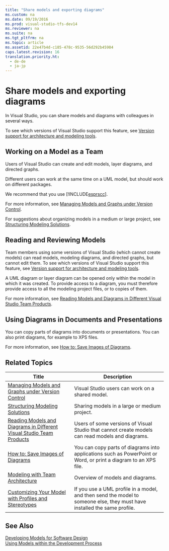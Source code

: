```yaml
---
title: "Share models and exporting diagrams"
ms.custom: na
ms.date: 09/19/2016
ms.prod: visual-studio-tfs-dev14
ms.reviewer: na
ms.suite: na
ms.tgt_pltfrm: na
ms.topic: article
ms.assetid: 22e47b4d-c185-478c-9535-56d292b45984
caps.latest.revision: 16
translation.priority.ht: 
  - de-de
  - ja-jp
---
```

# Share models and exporting diagrams
In Visual Studio, you can share models and diagrams with colleagues in several ways.  
  
 To see which versions of Visual Studio support this feature, see [Version support for architecture and modeling tools](../vs140/What-s-new-for-design-in-Visual-Studio.md#VersionSupport).  
  
## Working on a Model as a Team  
 Users of Visual Studio can create and edit models, layer diagrams, and directed graphs.  
  
 Different users can work at the same time on a UML model, but should work on different packages.  
  
 We recommend that you use [!INCLUDE[esprscc](../vs140/includes/esprscc_md.md)].  
  
 For more information, see [Managing Models and Graphs under Version Control](../vs140/Manage-models-and-diagrams-under-version-control.md).  
  
 For suggestions about organizing models in a medium or large project, see [Structuring Modeling Solutions](../vs140/Structure-your-modeling-solution.md).  
  
## Reading and Reviewing Models  
 Team members using some versions of Visual Studio (which cannot create models) can read models, modeling diagrams, and directed graphs, but cannot edit them.  To see which versions of Visual Studio support this feature, see [Version support for architecture and modeling tools](../vs140/What-s-new-for-design-in-Visual-Studio.md#VersionSupport).  
  
 A UML diagram or layer diagram can be opened only within the model in which it was created. To provide access to a diagram, you must therefore provide access to all the modeling project files, or to copies of them.  
  
 For more information, see [Reading Models and Diagrams in Different Visual Studio Team Products](../vs140/Read-models-and-diagrams-in-other-Visual-Studio-editions.md).  
  
## Using Diagrams in Documents and Presentations  
 You can copy parts of diagrams into documents or presentations. You can also print diagrams, for example to XPS files.  
  
 For more information, see [How to: Save Images of Diagrams](../vs140/Export-diagrams-as-images.md).  
  
## Related Topics  
  
|Title|Description|  
|-----------|-----------------|  
|[Managing Models and Graphs under Version Control](../vs140/Manage-models-and-diagrams-under-version-control.md)|Visual Studio users can work on a shared model.|  
|[Structuring Modeling Solutions](../vs140/Structure-your-modeling-solution.md)|Sharing models in a large or medium project.|  
|[Reading Models and Diagrams in Different Visual Studio Team Products](../vs140/Read-models-and-diagrams-in-other-Visual-Studio-editions.md)|Users of some versions of Visual Studio that cannot create models can read models and diagrams.|  
|[How to: Save Images of Diagrams](../vs140/Export-diagrams-as-images.md)|You can copy parts of diagrams into applications such as PowerPoint or Word, or print a diagram to an XPS file.|  
|[Modeling with Team Architecture](../vs140/Analyze-and-model-your-architecture.md)|Overview of models and diagrams.|  
|[Customizing Your Model with Profiles and Stereotypes](../vs140/Customize-your-model-with-profiles-and-stereotypes.md)|If you use a UML profile in a model, and then send the model to someone else, they must have installed the same profile.|  
  
## See Also  
 [Developing Models for Software Design](../vs140/Create-models-for-your-app.md)   
 [Using Models within the Development Process](../vs140/Use-models-in-your-development-process.md)